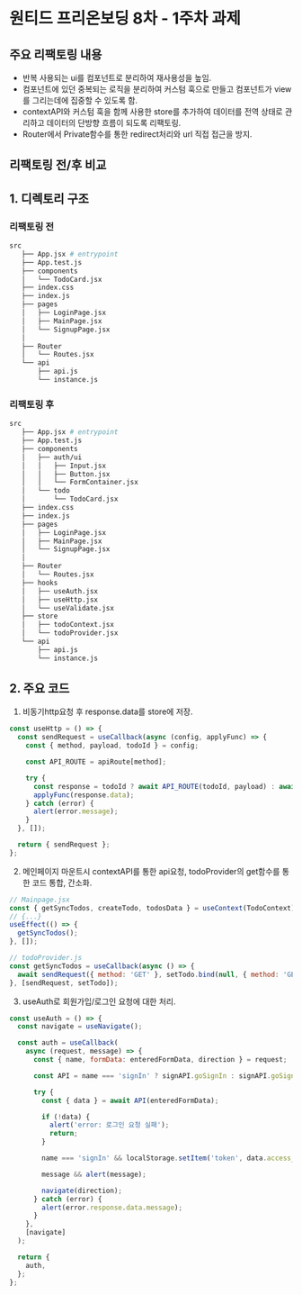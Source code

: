 # 원티드 프리온보딩 8차 - 1주차 과제

## 주요 리팩토링 내용

- 반복 사용되는 ui를 컴포넌트로 분리하여 재사용성을 높임.
- 컴포넌트에 있던 중복되는 로직을 분리하여 커스텀 훅으로 만들고 컴포넌트가 view를 그리는데에 집중할 수 있도록 함.
- contextAPI와 커스텀 훅을 함께 사용한 store를 추가하여 데이터를 전역 상태로 관리하고 데이터의 단방향 흐름이 되도록 리팩토링.
- Router에서 Private함수를 통한 redirect처리와 url 직접 접근을 방지.

## 리팩토링 전/후 비교

## 1. 디렉토리 구조

### 리팩토링 전

```bash
src
   ├── App.jsx # entrypoint
   ├── App.test.js
   ├── components
   │   └── TodoCard.jsx
   ├── index.css
   ├── index.js
   ├── pages
   │   ├── LoginPage.jsx
   │   ├── MainPage.jsx
   │   └── SignupPage.jsx
   │
   ├── Router
   │   └── Routes.jsx
   └── api
       ├── api.js
       └── instance.js
```

### 리팩토링 후

```bash
src
   ├── App.jsx # entrypoint
   ├── App.test.js
   ├── components
   │   ├── auth/ui
   │   │   ├── Input.jsx
   │   │   ├── Button.jsx
   │   │   └── FormContainer.jsx
   │   └── todo
   │       └── TodoCard.jsx
   ├── index.css
   ├── index.js
   ├── pages
   │   ├── LoginPage.jsx
   │   ├── MainPage.jsx
   │   └── SignupPage.jsx
   │
   ├── Router
   │   └── Routes.jsx
   ├── hooks
   │   ├── useAuth.jsx
   │   ├── useHttp.jsx
   │   └── useValidate.jsx
   ├── store
   │   ├── todoContext.jsx
   │   └── todoProvider.jsx
   └── api
       ├── api.js
       └── instance.js
```

## 2. 주요 코드

1. 비동기http요청 후 response.data를 store에 저장.

```jsx
const useHttp = () => {
  const sendRequest = useCallback(async (config, applyFunc) => {
    const { method, payload, todoId } = config;

    const API_ROUTE = apiRoute[method];

    try {
      const response = todoId ? await API_ROUTE(todoId, payload) : await API_ROUTE(payload);
      applyFunc(response.data);
    } catch (error) {
      alert(error.message);
    }
  }, []);

  return { sendRequest };
};
```

2. 메인페이지 마운트시 contextAPI를 통한 api요청, todoProvider의 get함수를 통한 코드 통합, 간소화.

```jsx
// Mainpage.jsx
const { getSyncTodos, createTodo, todosData } = useContext(TodoContext);
// {...}
useEffect(() => {
  getSyncTodos();
}, []);

// todoProvider.js
const getSyncTodos = useCallback(async () => {
  await sendRequest({ method: 'GET' }, setTodo.bind(null, { method: 'GET' }));
}, [sendRequest, setTodo]);
```

3. useAuth로 회원가입/로그인 요청에 대한 처리.

```jsx
const useAuth = () => {
  const navigate = useNavigate();

  const auth = useCallback(
    async (request, message) => {
      const { name, formData: enteredFormData, direction } = request;

      const API = name === 'signIn' ? signAPI.goSignIn : signAPI.goSignUp;

      try {
        const { data } = await API(enteredFormData);

        if (!data) {
          alert('error: 로그인 요청 실패');
          return;
        }

        name === 'signIn' && localStorage.setItem('token', data.access_token);

        message && alert(message);

        navigate(direction);
      } catch (error) {
        alert(error.response.data.message);
      }
    },
    [navigate]
  );

  return {
    auth,
  };
};
```
